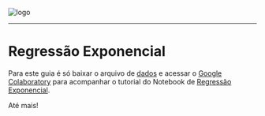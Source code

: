 ![logo](https://i.ibb.co/YthtbLh/Giifff-mid.gif)
***
# Regressão Exponencial
Para este guia é só baixar o arquivo de [dados](https://raw.githubusercontent.com/Wreef/EstatisticaDeDados/main/Regress%C3%A3o%20Exponencial/dados.csv) e acessar o [Google Colaboratory](https://colab.research.google.com/?utm_source=scs-index) para acompanhar o tutorial do Notebook de [Regressão Exponencial](https://github.com/Wreef/EstatisticaDeDados/blob/main/Regress%C3%A3o%20Exponencial/Regress%C3%A3o_Exponencial.ipynb).

Até mais!
